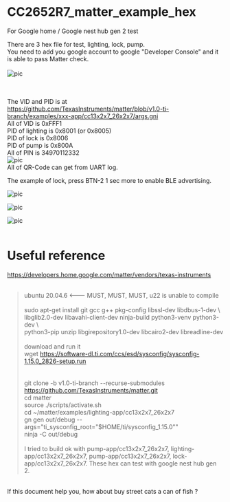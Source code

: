 # CC2652R7_matter_example_hex
For Google home / Google nest hub gen 2 test

There are 3 hex file for test, lighting, lock, pump.<br>
You need to add you google account to google "Developer Console" and it is able to pass Matter check.<br>
<br>
![pic](pic/developer_console.png)<br><br><br>


The VID and PID is at https://github.com/TexasInstruments/matter/blob/v1.0-ti-branch/examples/xxx-app/cc13x2x7_26x2x7/args.gni <br>
All of VID is 0xFFF1 <br>
PID of lighting is 0x8001 (or 0x8005) <br>
PID of lock is 0x8006<br>
PID of pump is 0x800A<br>
All of PIN is  34970112332<br>
![pic](pic/pin_qrcode.png)<br>
All of QR-Code can get from UART log.<br>

The example of lock, press BTN-2 1 sec more to enable BLE advertising.<br>

![pic](pic/lock.png)<br>

![pic](pic/lighting.png)<br>

![pic](pic/pump.png)<br>
<br>
# Useful reference
https://developers.home.google.com/matter/vendors/texas-instruments  
<br>
> ubuntu 20.04.6 <--- MUST, MUST, MUST, u22 is unable to compile  
> <br>
> sudo apt-get install git gcc g++ pkg-config libssl-dev libdbus-1-dev \  
>   libglib2.0-dev libavahi-client-dev ninja-build python3-venv python3-dev \  
>   python3-pip unzip libgirepository1.0-dev libcairo2-dev libreadline-dev  
> <br>
> download and run it  
> wget https://software-dl.ti.com/ccs/esd/sysconfig/sysconfig-1.15.0_2826-setup.run  
> <br>
> <br>
> git clone -b v1.0-ti-branch --recurse-submodules https://github.com/TexasInstruments/matter.git  
> cd matter  
> source ./scripts/activate.sh  
> cd ~/matter/examples/lighting-app/cc13x2x7_26x2x7  
> gn gen out/debug --args="ti_sysconfig_root=\"$HOME/ti/sysconfig_1.15.0\""  
> ninja -C out/debug  
> <br>
> I tried to build ok with pump-app/cc13x2x7_26x2x7, lighting-app/cc13x2x7_26x2x7, pump-app/cc13x2x7_26x2x7, lock-app/cc13x2x7_26x2x7.
> These hex can test with google nest hub gen 2.
<br>
If this document help you, how about buy street cats a can of fish ?



